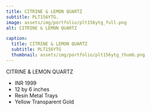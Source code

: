 ```yaml
---
title: CITRINE & LEMON QUARTZ
subtitle: PLT156YTG.
image: assets/img/portfolio/plt156ytg_full.png
alt: CITRINE & LEMON QUARTZ

caption:
  title: CITRINE & LEMON QUARTZ
  subtitle: PLT156YTG
  thumbnail: assets/img/portfolio/plt156ytg_thumb.png
---
```

CITRINE & LEMON QUARTZ

- INR 1999
- 12 by 6 inches
- Resin Metal Trays
- Yellow Transparent Gold
